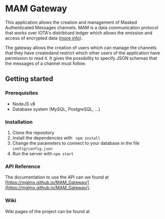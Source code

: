 # MAM Gateway

This application allows the creation and management of Masked Authenticated Messages channels. MAM is a data communication protocol that works over IOTA's distribtued ledger which allows the emission and access of encrypted data ([more info](https://blog.iota.org/introducing-masked-authenticated-messaging-e55c1822d50e)).

The gateway allows the creation of users which can manage the channels that they have createdand restrict which other users of the application have permission to read it. It gives the possibility to specify JSON schemas that the messages of a channel must follow.

## Getting started
### Prerequisites
* NodeJS v8
* Database system (MySQL, PostgreSQL, ...)

### Installation
1. Clone the repository 
2. Install the dependencies with
` npm install`
2. Change the parameters to connect to your database in the file `config/config.json`
3. Run the server with `npm start`

### API Reference
The documentation to use the API can we found at [https://mglmx.github.io/MAM_Gateway/](https://mglmx.github.io/MAM_Gateway/).

### Wiki
Wiki pages of the project can be found at




